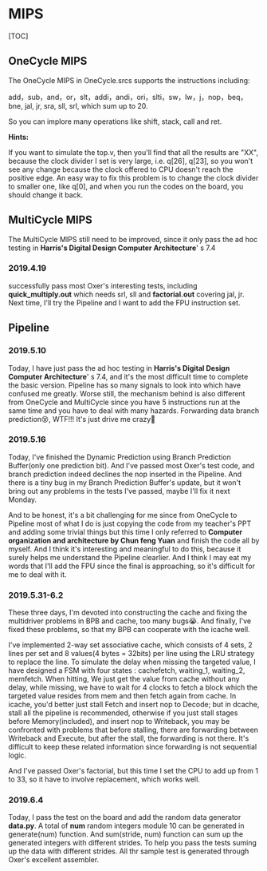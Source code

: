 # MIPS

[TOC]



## OneCycle MIPS

The OneCycle MIPS in OneCycle.srcs supports the instructions including:

add，sub，and，or，slt，addi，andi，ori，slti，sw，lw，j，nop，beq，bne,  jal,  jr,  sra,  sll,  srl, which sum up to 20.

So you can implore many operations like shift, stack, call and ret.

**Hints:**

If you want to simulate the top.v, then you'll find that all the results are "XX", because the clock divider I set is very large, i.e. q[26], q[23], so you won't see any change because the clock offered to CPU doesn't reach the positive edge. An easy way to fix this problem is to change the clock divider to smaller one, like q[0], and when you run the codes on the board, you should change it back.



## MultiCycle MIPS

The MultiCycle MIPS still need to be improved, since it only pass the ad hoc testing in **Harris's Digital Design Computer Architecture**' s 7.4

### 2019.4.19

successfully pass most <a style="text-decoration:none;" href="https://github.com/Oxer11/MIPS/tree/master/Assembler/example">Oxer's interesting tests</a>, including **quick_multiply.out** which needs srl, sll and **factorial.out** covering jal, jr. Next time, I'll try the Pipeline and I want to add the FPU instruction set.



## Pipeline

### 2019.5.10

Today, I have just pass the ad hoc testing in **Harris's Digital Design Computer Architecture**' s 7.4, and it's the most difficult time to complete the basic version. Pipeline has so many signals to  look into which have confused me greatly. Worse still, the mechanism behind is also different from OneCycle and MultiCycle since you have 5 instructions run at the same time and you have to deal with many hazards. Forwarding data branch prediction😵, WTF!!! It's just drive me crazy🤬

### 2019.5.16

Today, I've finished the Dynamic Prediction using Branch Prediction Buffer(only one prediction bit). And I've passed most <a style="text-decoration:none;" href="https://github.com/Oxer11/MIPS/tree/master/Assembler/example">Oxer's test code</a>, and branch prediction indeed declines the nop inserted in the Pipeline. And there is a tiny bug in my Branch Prediction Buffer's update, but it won't bring out any problems in the tests I've passed, maybe I'll fix it next Monday. 

And to be honest, it's a bit challenging for me since from OneCycle to Pipeline most of what I do is just copying the code from my teacher's PPT and adding some trivial things but this time I only referred to **Computer organization and architecture by Chun feng Yuan** and finish the code all by myself. And I think it's interesting and meaningful to do this, because it surely helps me understand the Pipeline clearlier. And I think I may eat my words that I'll add the FPU since the final is approaching, so it's difficult for me to deal with it.

### 2019.5.31-6.2

These three days, I'm devoted into constructing the cache and fixing the multidriver problems in BPB and cache, too many bugs😭. And finally, I've fixed these problems, so that my BPB can cooperate with the icache well. 

I've implemented 2-way set associative cache, which consists of 4 sets, 2 lines per set and 8 values(4 bytes = 32bits) per line using the LRU strategy to replace the line. To simulate the delay when missing the targeted value, I have designed a FSM with four states : cachefetch, waiting_1, waiting_2, memfetch. When hitting, We just get the value from cache without any delay, while missing, we have to wait for 4 clocks to fetch a block which the targeted value resides from mem and then fetch again from cache. In icache, you'd better just stall Fetch and insert nop to Decode; but in dcache, stall all the pipeline is recommended, otherwise if you just stall stages before Memory(included), and insert nop to Writeback, you may be confronted with problems that before stalling, there are forwarding between Writeback and Execute, but after the stall, the forwarding is not there. It's difficult to keep these related information since forwarding is not sequential logic.

And I've passed <a style="text-decoration:none;" href="https://github.com/Oxer11/MIPS/tree/master/Assembler/example/factorial.out">Oxer's factorial</a>, but this time I set the CPU to add up from 1 to 33, so it have to involve replacement, which works well.

### 2019.6.4

Today, I pass the test on the board and add the random data generator **data.py**. A total of **num** random integers module 10 can be generated in generate(num) function. And sum(stride, num) function can sum up the generated integers with different strides. To help you pass the tests suming up the data with different strides. All thr sample test is generated through <a style="text-decoration:none;" href="<https://github.com/Oxer11/MIPS/tree/master/Assembler/assembler.py>">Oxer's excellent assembler</a>.